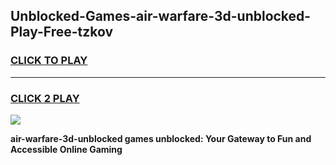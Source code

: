 
## Unblocked-Games-air-warfare-3d-unblocked-Play-Free-tzkov
<h3>
<a href="https://premium76.site?title=air-warfare-3d-unblocked&ref=23A">CLICK TO PLAY</a></h3>
<hr>

<h3>
<a href="https://premium76.site?title=air-warfare-3d-unblocked&ref=23A">CLICK 2 PLAY</a>
  
</h3>

<a href="https://premium76.site?title=air-warfare-3d-unblocked&ref=23A"><img src="https://clearcache.store/games.png"></a>


**air-warfare-3d-unblocked games unblocked: Your Gateway to Fun and Accessible Online Gaming**
